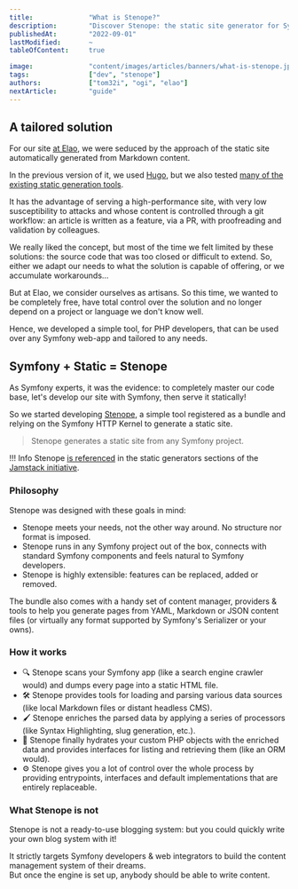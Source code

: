 ```yaml
---
title:              "What is Stenope?"
description:        "Discover Stenope: the static site generator for Symfony developers and its purposes."
publishedAt:        "2022-09-01"
lastModified:       ~
tableOfContent:     true

image:              "content/images/articles/banners/what-is-stenope.jpg"
tags:               ["dev", "stenope"]
authors:            ["tom32i", "ogi", "elao"]
nextArticle:        "guide"
---
```


## A tailored solution

For our site [at Elao](https://www.elao.com), we were seduced by the approach of the static site automatically generated
from Markdown content.

In the previous version of it, we used [Hugo](https://gohugo.io/), but we also tested 
[many of the existing static generation tools](https://jamstack.org/generators/).  

It has the advantage of serving a high-performance site, with very low susceptibility to attacks and whose content is
controlled through a git workflow: an article is written as a feature, via a PR, with proofreading and validation by
colleagues.

We really liked the concept, but most of the time we felt limited by these solutions: the source code that was too closed
or difficult to extend. So, either we adapt our needs to what the solution is capable of offering, or we accumulate workarounds…

But at Elao, we consider ourselves as artisans. So this time, we wanted to be completely free, have total control over 
the solution and no longer depend on a project or language we don't know well.

Hence, we developed a simple tool, for PHP developers, that can be used over any Symfony web-app and tailored to any needs.

## Symfony + Static = Stenope

As Symfony experts, it was the evidence: to completely master our code base, let's develop our site with Symfony, then
serve it statically!

So we started developing [Stenope](https://stenopephp.github.io/Stenope/), a simple tool registered as a bundle and
relying on the Symfony HTTP Kernel to generate a static site.

> Stenope generates a static site from any Symfony project.

!!! Info
    Stenope [is referenced](https://jamstack.org/generators/stenope/) in the static generators sections
    of the [Jamstack initiative](https://jamstack.org/).

### Philosophy

Stenope was designed with these goals in mind:

- Stenope meets your needs, not the other way around. No structure nor format is imposed.
- Stenope runs in any Symfony project out of the box, connects with standard Symfony components and feels natural to
  Symfony developers.
- Stenope is highly extensible: features can be replaced, added or removed.

The bundle also comes with a handy set of content manager, providers & tools to help you generate pages from YAML,
Markdown or JSON content files (or virtually any format supported by Symfony's Serializer or your owns).

### How it works

- 🔍 Stenope scans your Symfony app (like a search engine crawler would) and dumps every page into a static HTML file.
- 🛠 Stenope provides tools for loading and parsing various data sources (like local Markdown files or distant headless
  CMS).
- 🖌 Stenope enriches the parsed data by applying a series of processors (like Syntax Highlighting, slug generation,
  etc.).
- 🧲 Stenope finally hydrates your custom PHP objects with the enriched data and provides interfaces for listing and
  retrieving them (like an ORM would).
- ⚙️ Stenope gives you a lot of control over the whole process by providing entrypoints, interfaces and default
  implementations that are entirely replaceable.

### What Stenope is not

Stenope is not a ready-to-use blogging system: but you could quickly write your own blog system with it!

It strictly targets Symfony developers & web integrators to build the content management system of their dreams.  
But once the engine is set up, anybody should be able to write content.
